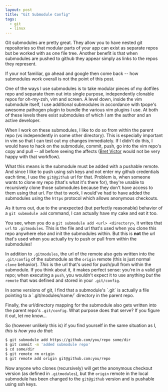 ```yaml
---
layout: post
title: "Git Submodule Config"
tags:
  - git
  - linux
---
```


Git submodules are pretty great. They allow you to have nested git 
repositories so that modular parts of your app can exist as separate 
repos but be worked with as one file tree. Another benefit is that when 
submodules are pushed to github they appear simply as links to the repos 
they represent.

If your not familiar, go ahead and google then come back -- how 
submodules work overall is not the point of this post.

One of the ways I use submodules is to take modular pieces of my 
dotfiles repo and separate them out into single purpose, independently 
clonable repos for oh-my-zsh, vim and screen. A level down, inside the 
vim submodule itself, I use additional submodules in accordance with 
tpope's awesome pathogen plugin to bundle the various vim plugins I use. 
At both of these levels there exist submodules of which I am the author 
and an active developer.

When I work on these submodules, I like to do so from within the parent 
repo (vs independently in some other directory). This is especially 
important in vim so that I can test out my changes immediately. If I 
didn't do this, I would have to hack on the submodule, commit, push, go 
into the vim repo's copy and pull -- all before seeing the affects 
([Bret Victor][victor] would not be very happy with that workflow).

[victor]: http://vimeo.com/36579366 "Bret Victor - Inventing on Principle"

What this means is the submodule must be added with a pushable remote. 
And since I like to push using ssh keys and not enter my github 
credentials each time, I use the `git@github` url for that. Problem is, 
when someone wants to clone my repo (that's what it's there for), 
they're unable to recursively clone those submodules because they don't 
have access to them using that url. For that to work, I would've had to 
have added the submodules using the `https` protocol which allows 
anonymous checkouts.

As it turns out, due to the unexpected (but perfectly reasonable) 
behavior of a `git submodule add` command, I can actually have my cake 
and eat it too.

You see, when you do a `git submodule add <url> <directory>`, it writes 
that `url` to `.gitmodules`. This is the file and url that's used when 
you clone this repo anywhere else and init the submodules within. But 
this is **not** the url that's used when you actually try to push or 
pull from within the submodules!

In addition to `.gitmodules`, the url of the remote also gets written 
into the `.git/config` of the submodule as the `origin` remote (this is 
just normal `clone` behavior). *This* is the url that's used for 
push/pull from within the submodule. If you think about it, it makes 
perfect sense: you're in a valid git repo; when executing a `push`, you 
wouldn't expect it to use anything *but* the `remote` that was defined 
and stored in your `.git/config`.

<div class="note">
In some versions of git, I find that a submodule's `.git` is actually a 
file pointing to a `.git/modules/name/` directory in the parent repo.
</div>

Finally, the url/directory mapping for the submodule also gets written 
into the parent repo's `.git/config`. What purpose does that serve? If 
you figure it out, let me know...

So (however unlikely this is) if you find yourself in the same situation 
as I, *this is how you do that*:

```bash 
$ git submodule add https://github.com/you/repo some/dir
$ git commit -m 'added submodule repo'
$ cd some/dir
$ git remote rm origin
$ git remote add origin git@github.com:you/repo
```

Now anyone who clones (recursively) will get the anonymous checkout 
version (as defined in `.gitmodules`), but the `origin` remote in the 
local submodule has been changed to the `git@github` version and is 
pushable using ssh keys.
